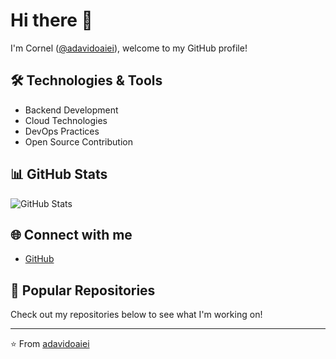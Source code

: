 # Hi there 👋

I'm Cornel ([@adavidoaiei](https://github.com/adavidoaiei)), welcome to my GitHub profile!

## 🛠️ Technologies & Tools
- Backend Development
- Cloud Technologies
- DevOps Practices
- Open Source Contribution

## 📊 GitHub Stats

![GitHub Stats](https://github-readme-stats.vercel.app/api?username=adavidoaiei&show_icons=true&theme=dark)

## 🌐 Connect with me
- [GitHub](https://github.com/adavidoaiei)

## 📌 Popular Repositories
<!--START_SECTION:repos-->
Check out my repositories below to see what I'm working on!
<!--END_SECTION:repos-->

---
⭐️ From [adavidoaiei](https://github.com/adavidoaiei)
